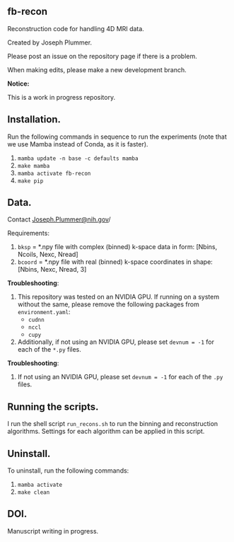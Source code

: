 ## fb-recon

Reconstruction code for handling 4D MRI data.

Created by Joseph Plummer. 

Please post an issue on the repository
page if there is a problem.

When making edits, please make a new development branch.

**Notice:**

This is a work in progress repository. 


## Installation.

Run the following commands in sequence to run the experiments (note that we use Mamba instead of Conda, as it is faster).

1. `mamba update -n base -c defaults mamba`
2. `make mamba`
3. `mamba activate fb-recon`
4. `make pip`

## Data.

Contact Joseph.Plummer@nih.gov/

Requirements:

1. `bksp` = *.npy file with complex (binned) k-space data in form: [Nbins, Ncoils, Nexc, Nread]
2. `bcoord` = *.npy file with real (binned) k-space coordinates in shape: [Nbins, Nexc, Nread, 3]

**Troubleshooting**:

1. This repository was tested on an NVIDIA GPU. If running on a system without
   the same, please remove the following packages from `environment.yaml`:
   - `cudnn`
   - `nccl`
   - `cupy`
2. Additionally, if not using an NVIDIA GPU, please set `devnum = -1` for each
   of the `*.py` files.


**Troubleshooting**:

1. If not using an NVIDIA GPU, please set `devnum = -1` for each
   of the `.py` files.

## Running the scripts. 

I run the shell script `run_recons.sh` to run the binning and reconstruction algorithms. Settings for each algorithm can be applied in this script.


## Uninstall.

To uninstall, run the following commands:

1. `mamba activate`
2. `make clean`


## DOI.

Manuscript writing in progress.